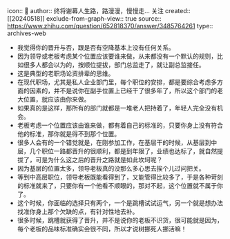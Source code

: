 icon:: 💾
author:: 终将谢幕人生路，路漫漫，慢慢走... 关注
created:: [[20240518]]
exclude-from-graph-view:: true
source:: https://www.zhihu.com/question/652818370/answer/3485764261
type:: archives-web
- 我觉得你的晋升与否，跟是否有空降基本上没有任何关系。
- 因为领导或老板考虑某个位置应该要谁来做，从来都没有一个默认的规则，比如很多人都会以为的，按顺位提拔，部门总监走了，就让副总监接任。
- 这是典型的老职场论资排辈的思维。
- 在现代职场，尤其是私人企业部门里，每个职位的安排，都是要综合考虑多方面的因素的，并不是说你在副手位置上已经干了很多年了，所以这个部门的老大位置，就应该由你来做。
- 如果真的是这样，那所有的部门就都是一堆老人把持着了，年轻人完全没有机会。
- 老板考虑一个位置应该由谁来做，都有着自己的标准的，只要你身上没有符合他的标准，那你就是得不到那个位置。
- 很多人会有的一个错觉就是，在刚参加工作，在基层干的时候，从基层到中层，几个职位一路都晋升的很顺利，都是到年限了，业绩也达标了，就自然提拔了，可是为什么这之后的晋升之路就是如此坎坷呢？
- 因为基层的位置太多，领导老板真的没那么多心思去挨个儿过问把关。
- 等到中高层职位，领导老板既能看得到了，又能管得比较多了，于是各种苛刻的标准就来了，只要你有一个他看不顺眼的，那对不起，这个位置就不属于你了。
- 这个时候，你面临的选择只有两个，一个是跳槽试试运气，另一个就是想办法找准你身上那个欠缺的点，有针对性地去补。
- 很多时候，跳槽就获得了晋升，并不是说你的老板不识货，很可能就是因为，每个老板的品味标准确实会很不同，所以才说树挪死人挪活嘛！
